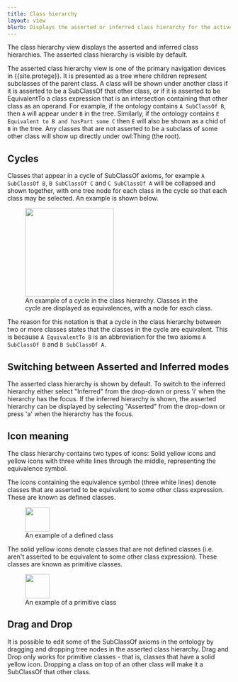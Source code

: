 ```yaml
---
title: Class hierarchy
layout: view
blurb: Displays the asserted or inferred class hierarchy for the active ontologies.
---
```

The class hierarchy view displays the asserted and inferred class hierarchies.  The asserted class hierarchy is visible by default.

The asserted class hierarchy view is one of the primary navigation devices in {{site.protege}}.  It is presented as a tree where children represent subclasses of the parent class.  A class will be shown under another class if it is asserted to be a SubClassOf that other class, or if it is asserted to be EquivalentTo a class expression that is an intersection containing that other class as an operand.  For example, if the ontology contains ```A SubClassOf B```, then ```A``` will appear under ```B``` in the tree.  Similarly, if the ontology contains ```E Equivalent to B and hasPart some C``` then ```E``` will also be shown as a chid of ```B``` in the tree.  Any classes that are not asserted to be a subclass of some other class will show up directly under owl:Thing (the root).

## Cycles

Classes that appear in a cycle of SubClassOf axioms, for example ```A SubClassOf B```, ```B SubClassOf C``` and ```C SubClassOf A``` will be collapsed and shown together, with one tree node for each class in the cycle so that each class may be selected.  An example is shown below.  

<figure>
<img src="{{site.baseurl}}/assets/views/class-hierarchy/class-hierarchy-cylces.png" width="200px"/>
<figcaption>An example of a cycle in the class hierarchy.  Classes in the cycle are displayed as equivalences, with a node for each class.</figcaption>
</figure>

The reason for this notation is that a cycle in the class hierarchy between two or more classes states that the classes in the cycle are equivalent.  This is because ```A EquivalentTo B``` is an abbreviation for the two axioms ```A SubClassOf B``` and ```B SubClassOf A```.

## Switching between Asserted and Inferred modes

The asserted class hierarchy is shown by default.  To switch to the inferred hierarchy either select "Inferred" from the drop-down or press 'i' when the hierarchy has the focus.  If the inferred hierarchy is shown, the asserted hierarchy can be displayed by selecting "Asserted" from the drop-down or press 'a' when the hierarchy has the focus.

## Icon meaning

The class hierarchy contains two types of icons: Solid yellow icons and yellow icons with three white lines through the middle, representing the equivalence symbol.

The icons containing the equivalence symbol (three white lines) denote classes that are asserted to be equivalent to some other class expression.  These are known as defined classes.

<figure>
  <img src="{{site.baseurl}}/assets/views/class-hierarchy/defined-class-example.png" width="55px"/>
  <figcaption>An example of a defined class</figcaption>
</figure>

The solid yellow icons denote classes that are not defined classes (i.e. aren't asserted to be equivalent to some other class expression).  These classes are known as primitive classes.

<figure>
<img src="{{site.baseurl}}/assets/views/class-hierarchy/primitive-class-example.png" width="55px"/>
<figcaption>An example of a primitive class</figcaption>
</figure>

## Drag and Drop

It is possible to edit some of the SubClassOf axioms in the ontology by dragging and dropping tree nodes in the asserted class hierarchy.  Drag and Drop only works for primitive classes - that is, classes that have a solid yellow icon.  Dropping a class on top of an other class will make it a SubClassOf that other class.
